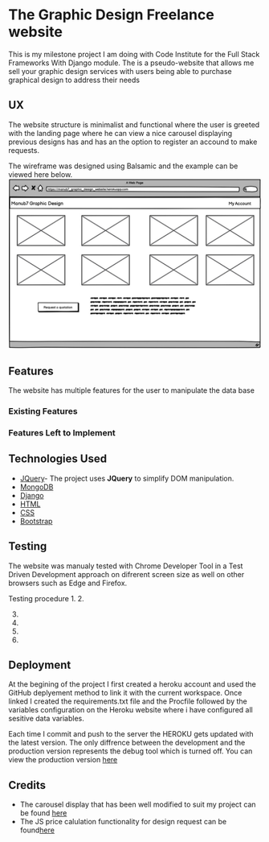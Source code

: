 # The Graphic Design Freelance website

  This is my milestone project I am doing with  Code Institute for the Full Stack Frameworks With Django module. The is a pseudo-website that allows me sell your graphic design services with users being able to purchase graphical design to address their needs 

## UX
 
The website structure is minimalist and functional where the user is greeted with the landing page where he can view a nice carousel displaying previous designs has and has an the option to register an accound to make requests.


The wireframe was designed using Balsamic and the example can be viewed here below.
 ![Window wireframe](media/balsamiq_landing_page.jpeg)

## Features

The website has multiple features for the user to manipulate the data base
 
### Existing Features


### Features Left to Implement


## Technologies Used

- [JQuery](https://jquery.com)- The project uses **JQuery** to simplify DOM manipulation.
- [MongoDB](https://www.mongodb.com/cloud/atlas)
- [Django](https://www.djangoproject.com/)
- [HTML](https://www.w3schools.com/html/html_intro.asp)
- [CSS](https://www.w3.org/Style/CSS/Overview.en.html)
- [Bootstrap](https://getbootstrap.com/)


## Testing

The website was manualy tested with Chrome Developer Tool in a Test Driven Development approach on difrerent screen size as well on other browsers such as Edge and Firefox.

Testing procedure 
1. 
2. 

3. 
4. 
5. 
3. 



## Deployment

At the begining of the project I first created a heroku account  and used the GitHub deplyement method to link it with the current workspace. Once linked I created the requirements.txt file and the Procfile
followed by the variables configuration on the Heroku website where i have configured all sesitive data variables. 

Each time I commit and push  to the server the HEROKU gets updated with the latest version. The only diffrence between the development and the production version 
represents the debug tool which is turned off.  You can view the production version [here](TBC)


## Credits

- The carousel display that has been well modified to suit my project can be found [here](https://stackoverflow.com/questions/20007610/bootstrap-carousel-multiple-frames-at-once)
- The JS price calulation functionality for design request can be found[here](https://stackoverflow.com/questions/27745710/calculating-total-of-2-input-fields-in-jquery/27745734)

